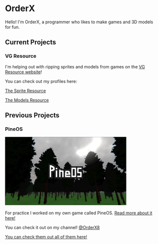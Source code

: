# OrderX

Hello! I'm OrderX, a programmer who likes to make games and 3D models for fun.

## Current Projects

### VG Resource

I'm helping out with ripping sprites and models from games on the [VG Resource website](https://vg-resource.com)!

You can check out my profiles here:

[The Sprite Resource](https://www.spriters-resource.com/submitter/OrderX/)

[The Models Resource](https://www.models-resource.com/submitter/OrderX/)

## Previous Projects

### PineOS

<img src="PineOS/Images/PineOS_Cover.jpeg" alt="Alt text" width="400"/>

For practice I worked on my own game called PineOS.
[Read more about it here!](/PineOS)

You can check it out on my channel! [@OrderX8](youtube.com/@OrderX8)


[You can check them out all of them here!](/PROJECTS.md)
